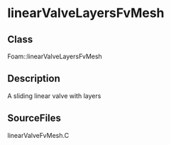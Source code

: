 # linearValveLayersFvMesh 
## Class
Foam::linearValveLayersFvMesh

## Description
A sliding linear valve with layers

## SourceFiles
linearValveFvMesh.C

